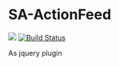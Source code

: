 # SA-ActionFeed

![](https://img.shields.io/github/license/kelatev/SA-ActionFeed.svg?style=flat)
[![Build Status](https://travis-ci.com/kelatev/SA-ActionFeed.svg?branch=master)](https://travis-ci.com/kelatev/SA-ActionFeed)

As jquery plugin
